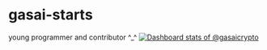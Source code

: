 # gasai-starts
young programmer and contributor
^_^
[![Dashboard stats of @gasaicrypto](https://next.ossinsight.io/widgets/official/compose-user-dashboard-stats/thumbnail.png?user_id=139869741&image_size=auto&color_scheme=dark)](https://next.ossinsight.io/widgets/official/compose-user-dashboard-stats?user_id=139869741)

<!-- Made with [OSS Insight](https://ossinsight.io/) -->
